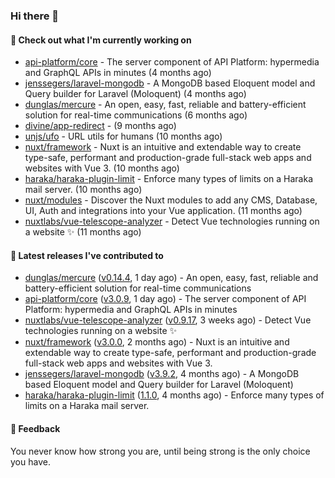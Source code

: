 ### Hi there 👋

#### 👷 Check out what I'm currently working on

- [api-platform/core](https://github.com/api-platform/core) - The server component of API Platform: hypermedia and GraphQL APIs in minutes (4 months ago)
- [jenssegers/laravel-mongodb](https://github.com/jenssegers/laravel-mongodb) - A MongoDB based Eloquent model and Query builder for Laravel (Moloquent) (4 months ago)
- [dunglas/mercure](https://github.com/dunglas/mercure) - An open, easy, fast, reliable and battery-efficient solution for real-time communications (6 months ago)
- [divine/app-redirect](https://github.com/divine/app-redirect) -  (9 months ago)
- [unjs/ufo](https://github.com/unjs/ufo) - URL utils for humans (10 months ago)
- [nuxt/framework](https://github.com/nuxt/framework) - Nuxt is an intuitive and extendable way to create type-safe, performant and production-grade full-stack web apps and websites with Vue 3. (10 months ago)
- [haraka/haraka-plugin-limit](https://github.com/haraka/haraka-plugin-limit) - Enforce many types of limits on a Haraka mail server. (10 months ago)
- [nuxt/modules](https://github.com/nuxt/modules) - Discover the Nuxt modules to add any CMS, Database, UI, Auth and integrations into your Vue application. (11 months ago)
- [nuxtlabs/vue-telescope-analyzer](https://github.com/nuxtlabs/vue-telescope-analyzer) - Detect Vue technologies running on a website ✨ (11 months ago)

#### 🔭 Latest releases I've contributed to

- [dunglas/mercure](https://github.com/dunglas/mercure) ([v0.14.4](https://github.com/dunglas/mercure/releases/tag/v0.14.4), 1 day ago) - An open, easy, fast, reliable and battery-efficient solution for real-time communications
- [api-platform/core](https://github.com/api-platform/core) ([v3.0.9](https://github.com/api-platform/core/releases/tag/v3.0.9), 1 day ago) - The server component of API Platform: hypermedia and GraphQL APIs in minutes
- [nuxtlabs/vue-telescope-analyzer](https://github.com/nuxtlabs/vue-telescope-analyzer) ([v0.9.17](https://github.com/nuxtlabs/vue-telescope-analyzer/releases/tag/v0.9.17), 3 weeks ago) - Detect Vue technologies running on a website ✨
- [nuxt/framework](https://github.com/nuxt/framework) ([v3.0.0](https://github.com/nuxt/framework/releases/tag/v3.0.0), 2 months ago) - Nuxt is an intuitive and extendable way to create type-safe, performant and production-grade full-stack web apps and websites with Vue 3.
- [jenssegers/laravel-mongodb](https://github.com/jenssegers/laravel-mongodb) ([v3.9.2](https://github.com/jenssegers/laravel-mongodb/releases/tag/v3.9.2), 4 months ago) - A MongoDB based Eloquent model and Query builder for Laravel (Moloquent)
- [haraka/haraka-plugin-limit](https://github.com/haraka/haraka-plugin-limit) ([1.1.0](https://github.com/haraka/haraka-plugin-limit/releases/tag/1.1.0), 4 months ago) - Enforce many types of limits on a Haraka mail server.

#### 💬 Feedback
You never know how strong you are, until being strong is the only choice you have.